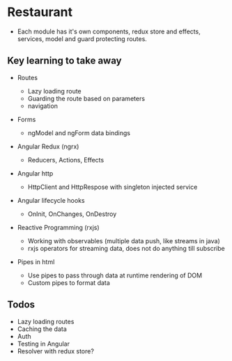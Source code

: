 # Restaurant

- Each module has it's own components, redux store and effects, services, model and guard protecting routes.

## Key learning to take away

- Routes
	- Lazy loading route
	- Guarding the route based on parameters
	- navigation

- Forms
	- ngModel and ngForm data bindings

- Angular Redux (ngrx)
	- Reducers, Actions, Effects

- Angular http
	- HttpClient and HttpRespose with singleton injected service

- Angular lifecycle hooks
	- OnInit, OnChanges, OnDestroy

- Reactive Programming (rxjs)
	- Working with observables (multiple data push, like streams in java)
	- rxjs operators for streaming data, does not do anything till subscribe

- Pipes in html
	- Use pipes to pass through data at runtime rendering of DOM
	- Custom pipes to format data


## Todos
- Lazy loading routes
- Caching the data
- Auth
- Testing in Angular
- Resolver with redux store?